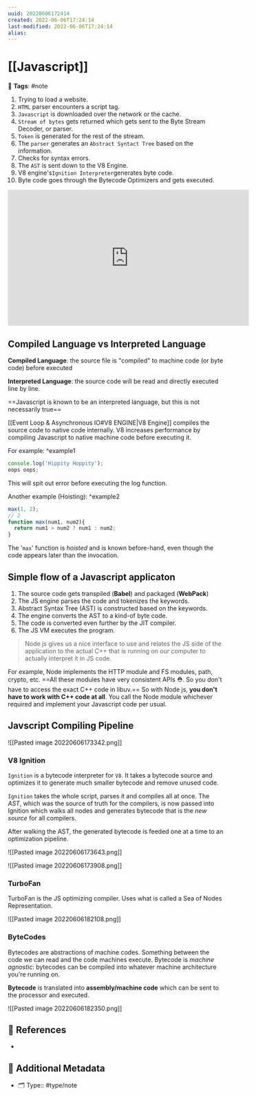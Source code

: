 ```yaml
---
uuid: 20220606172414
created: 2022-06-06T17:24:14
last-modified: 2022-06-06T17:24:14
alias:
---
```


# [[Javascript]]

📑 **Tags**:  #note

1. Trying to load a website.
2. `HTML` parser encounters a script tag.
3. `Javascript` is downloaded over the network or the cache.
4. `Stream of bytes` gets returned which gets sent to the Byte Stream Decoder, or parser.
5. `Token` is generated for the rest of the stream.
6. The `parser` generates an `Abstract Syntact Tree` based on the information. 
7. Checks for syntax errors.
8. The `AST` is sent down to the V8 Engine.
9. V8 engine's` Ignition Interpreter `generates byte code.
10. Byte code goes through the Bytecode Optimizers and gets executed.

<iframe width="560" height="315" src="https://www.youtube.com/embed/xckH5s3UuX4" title="YouTube video player" frameborder="0" allow="accelerometer; autoplay; clipboard-write; encrypted-media; gyroscope; picture-in-picture" allowfullscreen></iframe>
 


## Compiled Language vs Interpreted Language

**Compiled Language**: the source file is "compiled" to machine code (or byte code) before executed

**Interpreted Language**: the source code will be read and directly executed line by line.

==Javascript is known to be an interpreted language, but this is not necessarily true==

[[Event Loop & Asynchronous  IO#V8 ENGINE|V8 Engine]] compiles the source code to native code internally. V8 increases performance by compiling Javascript to native machine code before executing it.

For example:
^example1

```js
console.log('Hippity Hoppity');  
oops oops;
```

This will spit out error before executing the log function.

Another example (Hoisting):
^example2
```js
max(1, 2);  
// 2
function max(num1, num2){  
  return num1 > num2 ? num1 : num2;  
}
```

The '`max`' function is *hoisted* and is known before-hand, even though the code appears later than the invocation.

## Simple flow of a Javascript applicaton

1. The source code gets transpiled (**Babel**) and packaged (**WebPack**)
2. The JS engine parses the code and tokenizes the keywords.
3. Abstract Syntax Tree (AST) is constructed based on the keywords.
4. The engine converts the AST to a kind-of byte code.
5. The code is converted even further by the JIT compiler.
6. The JS VM executes the program.

> Node js gives us a nice interface to use and relates the JS side of the application to the actual C++ that is running on our computer to actually interpret it in JS code.

For example, Node implements the HTTP module and FS modules, path, crypto, etc.
==All these modules have very consistent APIs ⛑. So you don't have to access the exact C++ code in libuv.==
So with Node js, **you don't have to work with C++ code at all**. You call the Node module whichever required and implement your Javascript code per usual.

## Javscript Compiling Pipeline

![[Pasted image 20220606173342.png]]

### V8 Ignition

`Ignition` is a bytecode interpreter for `V8`. It takes a bytecode source and optimizes it to generate much smaller bytecode and remove unused code. 

`Ignition` takes the whole script, parses it and compiles all at once. The *AST*, which was the source of truth for the compilers, is now passed into Ignition which walks all nodes and generates bytecode that is the *new source* for all compilers.

After walking the  AST, the generated bytecode is feeded one at a time to an optimization pipeline.

![[Pasted image 20220606173643.png]]

![[Pasted image 20220606173908.png]]

### TurboFan

TurboFan is the JS optimizing compiler. Uses what is called a Sea of Nodes Representation.

![[Pasted image 20220606182108.png]]

### ByteCodes

Bytecodes are abstractions of machine codes. Something between the code we can read and the code machines execute.  Bytecode is *machine agnostic*: bytecodes can be compiled into whatever machine architecture you're running on. 

**Bytecode** is translated into **assembly/machine code** which can be sent to the processor and executed.

![[Pasted image 20220606182350.png]]

## 🔎 References

- 

## 📇 Additional Metadata

- 🗂 Type:: #type/note

